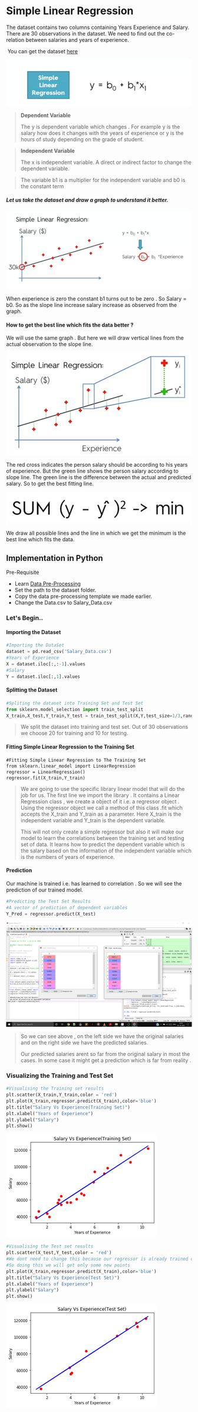 # Simple Linear Regression

The dataset contains two columns containing Years Experience and Salary. There are 30 observations in the dataset. We need to find out the co-relation between salaries and years of experience.

​			You can get the dataset [here](https://github.com/sauravchaudharysc/Regression/blob/main/Simple%20Linear%20Regression/Salary_Data.csv)

 ![](1.png)

> **Dependent Variable**
>
> The y is dependent variable which changes . 
> For example y is the salary how does it changes with the years of experience or y is the hours of study depending on the grade of student.

> **Independent Variable**
>
> The x is independent variable. A direct or indirect factor to change the dependent variable.

> The variable b1 is a multiplier for the independent variable and b0 is the constant term



##### Let us take the dataset and draw a graph to understand it better.

![](2.png)

When experience is zero the constant b1 turns out to be zero . So Salary = b0. So as the slope line increase salary increase as observed from the graph.

#### How to get the best line which fits the data better ?

We will use the same graph . But here we will draw vertical lines from the actual observation to the slope line. 

![](3.png)

The red cross indicates the person salary should be according to his years of experience. But the green line shows the person salary according to slope line. The green line is the difference between the actual and predicted salary. 
So to get the best fitting line. 

![](4.png)

We draw all possible lines and the line in which we get the minimum is the best line which fits the data.

## Implementation in Python

Pre-Requisite

- Learn [Data Pre-Processing](https://github.com/sauravchaudharysc/Machine_Learning/blob/master/3.Data%20PreProcessing/README.md)
- Set the path to the dataset folder.
- Copy the data pre-processing template we made earlier.
- Change the Data.csv to Salary_Data.csv

### Let's Begin..

#### Importing the Dataset

```python
#Importing the DataSet
dataset = pd.read_csv('Salary_Data.csv')
#Years of Experience
X = dataset.iloc[:,:-1].values
#Salary
Y = dataset.iloc[:,1].values
```

#### Splitting the Dataset

```python
#Spliting the dataset into Training Set and Test Set
from sklearn.model_selection import train_test_split 
X_train,X_test,Y_train,Y_test = train_test_split(X,Y,test_size=1/3,random_state=0)
```

> We split the dataset into training and test set. Out of 30 observations we choose 20 for training and 10 for testing.

#### Fitting Simple Linear Regression to the Training Set

```
#Fitting Simple Linear Regression to The Training Set
from sklearn.linear_model import LinearRegression 
regressor = LinearRegression()
regressor.fit(X_train,Y_train)
```

> We are going to use the specific library linear model that will do the job for us. The first line we import the library . It contains a Linear Regression class , we create a object of it i.e. a regressor object .  Using the regressor object we call a method of this class .fit which accepts the X_train and Y_train as a parameter. Here X_train is the independent variable and Y_train is the dependent variable.
>
> This will not only create a simple regressor but also it will make our model to learn the correlations between the training set and testing set of data. It learns how to predict the dependent variable which is the salary based on the information of the independent variable which is the numbers of years of experience.

#### Prediction

Our machine is trained i.e. has learned to correlation . So we will see the prediction of our trained model.

```python
#Predicting the Test Set Results
#A vector of prediction of dependent variables
Y_Pred = regressor.predict(X_test)
```

![](5.png)

>  So we can see above , on the left side we have the original salaries and on the right side we have the predicted salaries. 
>
> Our predicted salaries arent so far from the original salary in most the cases. In some case it might get a prediction which is far from reality . 



### Visualizing the Training and Test Set

```python
#Visualising the Training set results
plt.scatter(X_train,Y_train,color = 'red')
plt.plot(X_train,regressor.predict(X_train),color='blue')
plt.title("Salary Vs Experience(Training Set)")
plt.xlabel("Years of Experience")
plt.ylabel("Salary")
plt.show()
```

![](6.png)

```python
#Visualising the Test set results
plt.scatter(X_test,Y_test,color = 'red')
#We dont need to change this because our regressor is already trained on training set
#So doing this we will get only some new points
plt.plot(X_train,regressor.predict(X_train),color='blue')
plt.title("Salary Vs Experience(Test Set)")
plt.xlabel("Years of Experience")
plt.ylabel("Salary")
plt.show()
```

![](7.png)